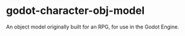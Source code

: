 # godot-character-obj-model
An object model originally built for an RPG, for use in the Godot Engine.
